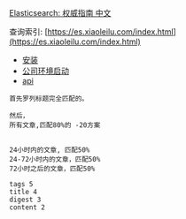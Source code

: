 [Elasticsearch: 权威指南 中文](https://elasticsearch.cn/book/elasticsearch_definitive_guide_2.x/index.html)

查询索引: [https://es.xiaoleilu.com/index.html](https://es.xiaoleilu.com/index.html)

* [安装](doc/install)
* [公司环境启动](doc/run)
* [api](doc/api)

```
首先罗列标题完全匹配的。

然后，
所有文章,匹配80%的 -20方案


24小时内的文章, 匹配50%
24-72小时内的文章，匹配50%
72小时之后的文章，匹配50%

tags 5
title 4
digest 3
content 2






```

